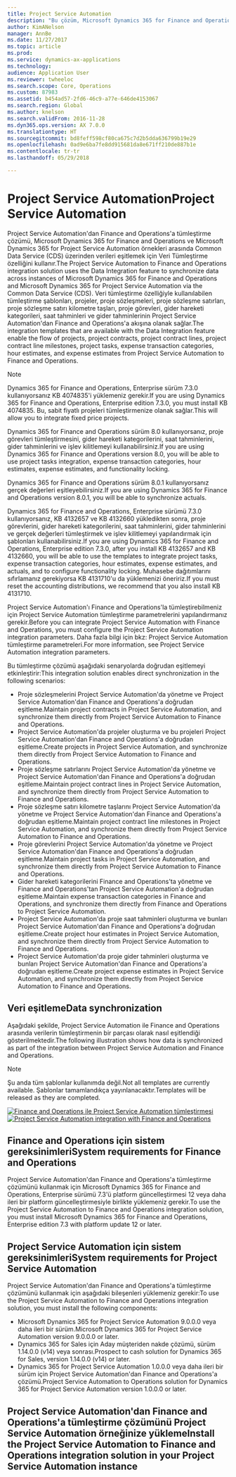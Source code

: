 ```yaml
---
title: Project Service Automation
description: "Bu çözüm, Microsoft Dynamics 365 for Finance and Operations ve Microsoft Dynamics 365 for Project Service Automation örnekleri arasında Common Data Service (CDS) üzerinden verileri eşitlemek için Veri Tümleştirme özelliğini kullanır."
author: KimANelson
manager: AnnBe
ms.date: 11/27/2017
ms.topic: article
ms.prod: 
ms.service: dynamics-ax-applications
ms.technology: 
audience: Application User
ms.reviewer: twheeloc
ms.search.scope: Core, Operations
ms.custom: 87983
ms.assetid: b454ad57-2fd6-46c9-a77e-646de4153067
ms.search.region: Global
ms.author: knelson
ms.search.validFrom: 2016-11-28
ms.dyn365.ops.version: AX 7.0.0
ms.translationtype: HT
ms.sourcegitcommit: bd8feff598cf80ca675c7d2b5dda636799b19e29
ms.openlocfilehash: 0ad9e6ba7fe8dd915681da8e671ff210de887b1e
ms.contentlocale: tr-tr
ms.lasthandoff: 05/29/2018

---
```


# <a name="project-service-automation"></a><span data-ttu-id="dfa6e-103">Project Service Automation</span><span class="sxs-lookup"><span data-stu-id="dfa6e-103">Project Service Automation</span></span>

<span data-ttu-id="dfa6e-104">Project Service Automation'dan Finance and Operations'a tümleştirme çözümü, Microsoft Dynamics 365 for Finance and Operations ve Microsoft Dynamics 365 for Project Service Automation örnekleri arasında Common Data Service (CDS) üzerinden verileri eşitlemek için Veri Tümleştirme özelliğini kullanır.</span><span class="sxs-lookup"><span data-stu-id="dfa6e-104">The Project Service Automation to Finance and Operations integration solution uses the Data Integration feature to synchronize data across instances of Microsoft Dynamics 365 for Finance and Operations and Microsoft Dynamics 365 for Project Service Automation via the Common Data Service (CDS).</span></span> <span data-ttu-id="dfa6e-105">Veri tümleştirme özelliğiyle kullanılabilen tümleştirme şablonları, projeler, proje sözleşmeleri, proje sözleşme satırları, proje sözleşme satırı kilometre taşları, proje görevleri, gider hareketi kategorileri, saat tahminleri ve gider tahminlerinin Project Service Automation'dan Finance and Operations'a akışına olanak sağlar.</span><span class="sxs-lookup"><span data-stu-id="dfa6e-105">The integration templates that are available with the Data Integration feature enable the flow of projects, project contracts, project contract lines, project contract line milestones, project tasks, expense transaction categories, hour estimates, and expense estimates from Project Service Automation to Finance and Operations.</span></span>

> [!NOTE] 
> <span data-ttu-id="dfa6e-106">Dynamics 365 for Finance and Operations, Enterprise sürüm 7.3.0 kullanıyorsanız KB 4074835'i yüklemeniz gerekir.</span><span class="sxs-lookup"><span data-stu-id="dfa6e-106">If you are using Dynamics 365 for Finance and Operations, Enterprise edition 7.3.0, you must install KB 4074835.</span></span> <span data-ttu-id="dfa6e-107">Bu, sabit fiyatlı projeleri tümleştirmenize olanak sağlar.</span><span class="sxs-lookup"><span data-stu-id="dfa6e-107">This will allow you to integrate fixed price projects.</span></span>
>
> <span data-ttu-id="dfa6e-108">Dynamics 365 for Finance and Operations sürüm 8.0 kullanıyorsanız, proje görevleri tümleştirmesini, gider hareketi kategorilerini, saat tahminlerini, gider tahminlerini ve işlev kilitlemeyi kullanabilirsiniz.</span><span class="sxs-lookup"><span data-stu-id="dfa6e-108">If you are using Dynamics 365 for Finance and Operations version 8.0, you will be able to use project tasks integration, expense transaction categories, hour estimates, expense estimates, and functionality locking.</span></span>
>
> <span data-ttu-id="dfa6e-109">Dynamics 365 for Finance and Operations sürüm 8.0.1 kullanıyorsanız gerçek değerleri eşitleyebilirsiniz.</span><span class="sxs-lookup"><span data-stu-id="dfa6e-109">If you are using Dynamics 365 for Finance and Operations version 8.0.1, you will be able to synchronize actuals.</span></span>
>
> <span data-ttu-id="dfa6e-110">Dynamics 365 for Finance and Operations, Enterprise sürümü 7.3.0 kullanıyorsanız, KB 4132657 ve KB 4132660 yükledikten sonra, proje görevlerini, gider hareketi kategorilerini, saat tahminlerini, gider tahminlerini ve gerçek değerleri tümleştirmek ve işlev kilitlemeyi yapılandırmak için şablonları kullanabilirsiniz.</span><span class="sxs-lookup"><span data-stu-id="dfa6e-110">If you are using Dynamics 365 for Finance and Operations, Enterprise edition 7.3.0, after you install KB 4132657 and KB 4132660, you will be able to use the templates to integrate project tasks, expense transaction categories, hour estimates, expense estimates, and actuals, and to configure functionality locking.</span></span> <span data-ttu-id="dfa6e-111">Muhasebe dağıtımlarını sıfırlamanız gerekiyorsa KB 4131710'u da yüklemenizi öneririz.</span><span class="sxs-lookup"><span data-stu-id="dfa6e-111">If you must reset the accounting distributions, we recommend that you also install KB 4131710.</span></span>

<span data-ttu-id="dfa6e-112">Project Service Automation'ı Finance and Operations'la tümleştirebilmeniz için Project Service Automation tümleştirme parametrelerini yapılandırmanız gerekir.</span><span class="sxs-lookup"><span data-stu-id="dfa6e-112">Before you can integrate Project Service Automation with Finance and Operations, you must configure the Project Service Automation integration parameters.</span></span> <span data-ttu-id="dfa6e-113">Daha fazla bilgi için bkz: Project Service Automation tümleştirme parametreleri.</span><span class="sxs-lookup"><span data-stu-id="dfa6e-113">For more information, see Project Service Automation integration parameters.</span></span>

<span data-ttu-id="dfa6e-114">Bu tümleştirme çözümü aşağıdaki senaryolarda doğrudan eşitlemeyi etkinleştirir:</span><span class="sxs-lookup"><span data-stu-id="dfa6e-114">This integration solution enables direct synchronization in the following scenarios:</span></span>

- <span data-ttu-id="dfa6e-115">Proje sözleşmelerini Project Service Automation'da yönetme ve Project Service Automation'dan Finance and Operations'a doğrudan eşitleme.</span><span class="sxs-lookup"><span data-stu-id="dfa6e-115">Maintain project contracts in Project Service Automation, and synchronize them directly from Project Service Automation to Finance and Operations.</span></span>
- <span data-ttu-id="dfa6e-116">Project Service Automation'da projeler oluşturma ve bu projeleri Project Service Automation'dan Finance and Operations'a doğrudan eşitleme.</span><span class="sxs-lookup"><span data-stu-id="dfa6e-116">Create projects in Project Service Automation, and synchronize them directly from Project Service Automation to Finance and Operations.</span></span>
- <span data-ttu-id="dfa6e-117">Proje sözleşme satırlarını Project Service Automation'da yönetme ve Project Service Automation'dan Finance and Operations'a doğrudan eşitleme.</span><span class="sxs-lookup"><span data-stu-id="dfa6e-117">Maintain project contract lines in Project Service Automation, and synchronize them directly from Project Service Automation to Finance and Operations.</span></span>
- <span data-ttu-id="dfa6e-118">Proje sözleşme satırı kilometre taşlarını Project Service Automation'da yönetme ve Project Service Automation'dan Finance and Operations'a doğrudan eşitleme.</span><span class="sxs-lookup"><span data-stu-id="dfa6e-118">Maintain project contract line milestones in Project Service Automation, and synchronize them directly from Project Service Automation to Finance and Operations.</span></span>
- <span data-ttu-id="dfa6e-119">Proje görevlerini Project Service Automation'da yönetme ve Project Service Automation'dan Finance and Operations'a doğrudan eşitleme.</span><span class="sxs-lookup"><span data-stu-id="dfa6e-119">Maintain project tasks in Project Service Automation, and synchronize them directly from Project Service Automation to Finance and Operations.</span></span>
- <span data-ttu-id="dfa6e-120">Gider hareketi kategorilerini Finance and Operations'ta yönetme ve Finance and Operations'tan Project Service Automation'a doğrudan eşitleme.</span><span class="sxs-lookup"><span data-stu-id="dfa6e-120">Maintain expense transaction categories in Finance and Operations, and synchronize them directly from Finance and Operations to Project Service Automation.</span></span>
- <span data-ttu-id="dfa6e-121">Project Service Automation'da proje saat tahminleri oluşturma ve bunları Project Service Automation'dan Finance and Operations'a doğrudan eşitleme.</span><span class="sxs-lookup"><span data-stu-id="dfa6e-121">Create project hour estimates in Project Service Automation, and synchronize them directly from Project Service Automation to Finance and Operations.</span></span>
- <span data-ttu-id="dfa6e-122">Project Service Automation'da proje gider tahminleri oluşturma ve bunları Project Service Automation'dan Finance and Operations'a doğrudan eşitleme.</span><span class="sxs-lookup"><span data-stu-id="dfa6e-122">Create project expense estimates in Project Service Automation, and synchronize them directly from Project Service Automation to Finance and Operations.</span></span>

## <a name="data-synchronization"></a><span data-ttu-id="dfa6e-123">Veri eşitleme</span><span class="sxs-lookup"><span data-stu-id="dfa6e-123">Data synchronization</span></span>
<span data-ttu-id="dfa6e-124">Aşağıdaki şekilde, Project Service Automation ile Finance and Operations arasında verilerin tümleştirmenin bir parçası olarak nasıl eşitlendiği gösterilmektedir.</span><span class="sxs-lookup"><span data-stu-id="dfa6e-124">The following illustration shows how data is synchronized as part of the integration between Project Service Automation and Finance and Operations.</span></span>

> [!NOTE]
> <span data-ttu-id="dfa6e-125">Şu anda tüm şablonlar kullanımda değil.</span><span class="sxs-lookup"><span data-stu-id="dfa6e-125">Not all templates are currently available.</span></span> <span data-ttu-id="dfa6e-126">Şablonlar tamamlandıkça yayınlanacaktır.</span><span class="sxs-lookup"><span data-stu-id="dfa6e-126">Templates will be released as they are completed.</span></span>

<span data-ttu-id="dfa6e-127">[![Finance and Operations ile Project Service Automation tümleştirmesi](./media/PSA-integration.png)](./media/PSA-integration.png)</span><span class="sxs-lookup"><span data-stu-id="dfa6e-127">[![Project Service Automation integration with Finance and Operations](./media/PSA-integration.png)](./media/PSA-integration.png)</span></span>

## <a name="system-requirements-for-finance-and-operations"></a><span data-ttu-id="dfa6e-128">Finance and Operations için sistem gereksinimleri</span><span class="sxs-lookup"><span data-stu-id="dfa6e-128">System requirements for Finance and Operations</span></span>

<span data-ttu-id="dfa6e-129">Project Service Automation'dan Finance and Operations'a tümleştirme çözümünü kullanmak için Microsoft Dynamics 365 for Finance and Operations, Enterprise sürümü 7.3'ü platform güncelleştirmesi 12 veya daha ileri bir platform güncelleştirmesiyle birlikte yüklemeniz gerekir.</span><span class="sxs-lookup"><span data-stu-id="dfa6e-129">To use the Project Service Automation to Finance and Operations integration solution, you must install Microsoft Dynamics 365 for Finance and Operations, Enterprise edition 7.3 with platform update 12 or later.</span></span>

## <a name="system-requirements-for-project-service-automation"></a><span data-ttu-id="dfa6e-130">Project Service Automation için sistem gereksinimleri</span><span class="sxs-lookup"><span data-stu-id="dfa6e-130">System requirements for Project Service Automation</span></span>

<span data-ttu-id="dfa6e-131">Project Service Automation'dan Finance and Operations'a tümleştirme çözümünü kullanmak için aşağıdaki bileşenleri yüklemeniz gerekir:</span><span class="sxs-lookup"><span data-stu-id="dfa6e-131">To use the Project Service Automation to Finance and Operations integration solution, you must install the following components:</span></span>

- <span data-ttu-id="dfa6e-132">Microsoft Dynamics 365 for Project Service Automation 9.0.0.0 veya daha ileri bir sürüm.</span><span class="sxs-lookup"><span data-stu-id="dfa6e-132">Microsoft Dynamics 365 for Project Service Automation version 9.0.0.0 or later.</span></span>
- <span data-ttu-id="dfa6e-133">Dynamics 365 for Sales için Aday müşteriden nakde çözümü, sürüm 1.14.0.0 (v14) veya sonrası.</span><span class="sxs-lookup"><span data-stu-id="dfa6e-133">Prospect to cash solution for Dynamics 365 for Sales, version 1.14.0.0 (v14) or later.</span></span>
- <span data-ttu-id="dfa6e-134">Dynamics 365 for Project Service Automation 1.0.0.0 veya daha ileri bir sürüm için Project Service Automation'dan Finance and Operations'a çözümü.</span><span class="sxs-lookup"><span data-stu-id="dfa6e-134">Project Service Automation to Operations solution for Dynamics 365 for Project Service Automation version 1.0.0.0 or later.</span></span>

## <a name="install-the-project-service-automation-to-finance-and-operations-integration-solution-in-your-project-service-automation-instance"></a><span data-ttu-id="dfa6e-135">Project Service Automation'dan Finance and Operations'a tümleştirme çözümünü Project Service Automation örneğinize yükleme</span><span class="sxs-lookup"><span data-stu-id="dfa6e-135">Install the Project Service Automation to Finance and Operations integration solution in your Project Service Automation instance</span></span>



